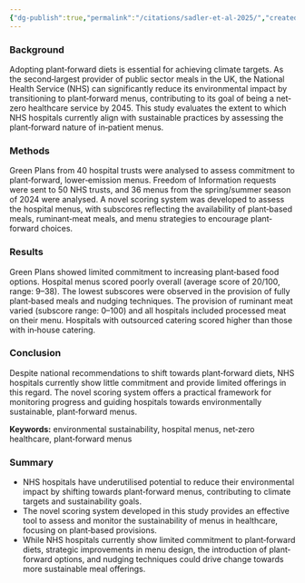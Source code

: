 ```yaml
---
{"dg-publish":true,"permalink":"/citations/sadler-et-al-2025/","created":"2025-10-09T09:36:25.496+01:00","updated":"2025-10-09T09:36:25.725+01:00"}
---
```


### Background
Adopting plant‐forward diets is essential for achieving climate targets. As the second‐largest provider of public sector meals in the UK, the National Health Service (NHS) can significantly reduce its environmental impact by transitioning to plant‐forward menus, contributing to its goal of being a net‐zero healthcare service by 2045. This study evaluates the extent to which NHS hospitals currently align with sustainable practices by assessing the plant‐forward nature of in‐patient menus.

### Methods
Green Plans from 40 hospital trusts were analysed to assess commitment to plant‐forward, lower‐emission menus. Freedom of Information requests were sent to 50 NHS trusts, and 36 menus from the spring/summer season of 2024 were analysed. A novel scoring system was developed to assess the hospital menus, with subscores reflecting the availability of plant‐based meals, ruminant‐meat meals, and menu strategies to encourage plant‐forward choices.

### Results
Green Plans showed limited commitment to increasing plant‐based food options. Hospital menus scored poorly overall (average score of 20/100, range: 9–38). The lowest subscores were observed in the provision of fully plant‐based meals and nudging techniques. The provision of ruminant meat varied (subscore range: 0–100) and all hospitals included processed meat on their menu. Hospitals with outsourced catering scored higher than those with in‐house catering.

### Conclusion
Despite national recommendations to shift towards plant‐forward diets, NHS hospitals currently show little commitment and provide limited offerings in this regard. The novel scoring system offers a practical framework for monitoring progress and guiding hospitals towards environmentally sustainable, plant‐forward menus.

**Keywords:** environmental sustainability, hospital menus, net‐zero healthcare, plant‐forward menus

### Summary
* NHS hospitals have underutilised potential to reduce their environmental impact by shifting towards plant‐forward menus, contributing to climate targets and sustainability goals.
* The novel scoring system developed in this study provides an effective tool to assess and monitor the sustainability of menus in healthcare, focusing on plant‐based provisions.
* While NHS hospitals currently show limited commitment to plant‐forward diets, strategic improvements in menu design, the introduction of plant‐forward options, and nudging techniques could drive change towards more sustainable meal offerings.
